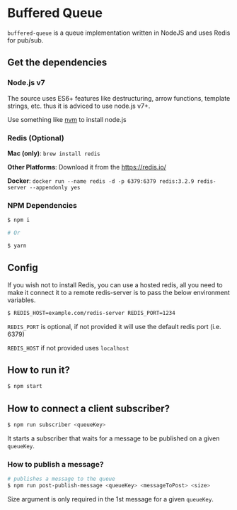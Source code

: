 # Buffered Queue

`buffered-queue` is a queue implementation written in NodeJS and uses Redis for pub/sub.

## Get the dependencies
### Node.js v7
The source uses ES6+ features like destructuring, arrow functions, template strings, etc. thus it is adviced to use node.js v7+.

Use something like [nvm](https://github.com/creationix/nvm) to install node.js

### Redis (Optional)
**Mac (only)**: `brew install redis`

**Other Platforms**: Download it from the https://redis.io/

**Docker**: `docker run --name redis -d -p 6379:6379 redis:3.2.9 redis-server --appendonly yes`

### NPM Dependencies
```sh
$ npm i

# Or

$ yarn
```

## Config
If you wish not to install Redis, you can use a hosted redis, all you need to make it connect it to a remote redis-server is to pass the below environment variables.
```sh
$ REDIS_HOST=example.com/redis-server REDIS_PORT=1234
```
`REDIS_PORT` is optional, if not provided it will use the default redis port (i.e. 6379)

`REDIS_HOST` if not provided uses `localhost`

## How to run it?
```sh
$ npm start
```

## How to connect a client subscriber?
```sh
$ npm run subscriber <queueKey>
```
It starts a subscriber that waits for a message to be published on a given `queueKey`.

### How to publish a message?
```sh
# publishes a message to the queue
$ npm run post-publish-message <queueKey> <messageToPost> <size>
```
Size argument is only required in the 1st message for a given `queueKey`.
